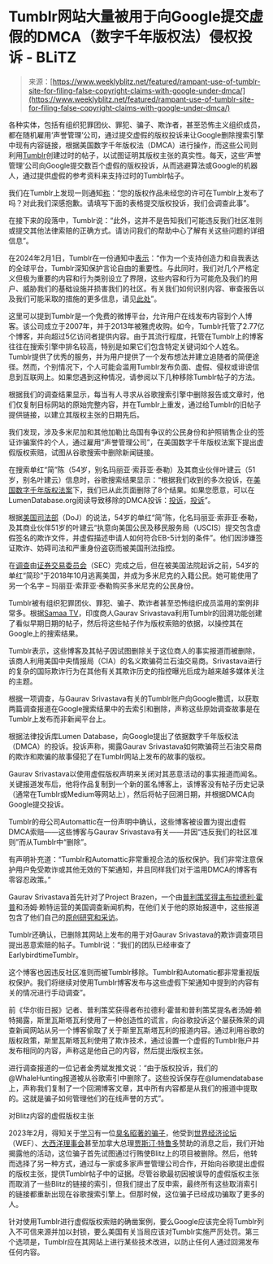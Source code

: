<!--yml

分类: 未分类

date: 2024-05-27 14:49:50

-->

# Tumblr网站大量被用于向Google提交虚假的DMCA（数字千年版权法）侵权投诉 - BLiTZ

> 来源：[https://www.weeklyblitz.net/featured/rampant-use-of-tumblr-site-for-filing-false-copyright-claims-with-google-under-dmca/](https://www.weeklyblitz.net/featured/rampant-use-of-tumblr-site-for-filing-false-copyright-claims-with-google-under-dmca/)

各种实体，包括有组织犯罪团伙、罪犯、骗子、欺诈者，甚至恐怖主义组织成员，都在随机雇用‘声誉管理’公司，通过提交虚假的版权投诉来让Google删除搜索引擎中现有内容链接，根据美国数字千年版权法（DMCA）进行操作，而这些公司则利用[Tumblr](https://www.tumblr.com/)创建过时的帖子，以试图证明其版权主张的真实性。每天，这些‘声誉管理’公司向Google提交数百个虚假的版权投诉，从而逃避算法或Google的机器人，通过提供虚假的参考资料来支持过时的Tumblr帖子。

我们在Tumblr上发现一则通知[称](https://www.tumblr.com/dmca)：“您的版权作品未经您的许可在Tumblr上发布了吗？对此我们深感抱歉。请填写下面的表格提交版权投诉，我们会调查此事”。

在接下来的段落中，Tumblr说：“此外，这并不是告知我们可能违反我们社区准则或提交其他法律索赔的正确方式。请访问我们的帮助中心了解有关这些问题的详细信息”。

在2024年2月1日，Tumblr在一份通知中[表示](https://www.tumblr.com/abuse/copyright)：“作为一个支持创造力和自我表达的全球平台，Tumblr深知保护言论自由的重要性。与此同时，我们对几个严格定义但极为重要的内容和行为类别设立了界限，这些内容和行为可能危及我们的用户、威胁我们的基础设施并损害我们的社区。有关我们如何识别内容、审查报告以及我们可能采取的措施的更多信息，请见[此处](https://help.tumblr.com/hc/en-us/articles/360011799473-Content-moderation-on-Tumblr)”。

这里可以提到Tumblr是一个免费的微博平台，允许用户在线发布内容到个人博客。该公司成立于2007年，并于2013年被雅虎收购。如今，Tumblr托管了2.77亿个博客，并向超过5亿访问者提供内容。由于其流行程度，托管在Tumblr上的博客往往在搜索引擎中排名较高，特别是如果它们包含特定关键词如个人姓名。Tumblr提供了优秀的服务，并为用户提供了一个发布想法并建立追随者的简便途径。然而，个别情况下，个人可能会滥用Tumblr发布负面、虚假、侵权或诽谤信息到互联网上。如果您遇到这种情况，请参阅以下几种移除Tumblr帖子的方法。

根据我们的调查结果显示，每当有人寻求从谷歌搜索引擎中删除报告或文章时，他们仅复制目标网站的原始完整内容，并在Tumblr上重发，通过给Tumblr的旧帖子提供链接，以建立其版权主张的日期先后。

我们发现，涉及多米尼加和其他加勒比岛国有争议的公民身份和护照销售企业的签证诈骗案件的个人，通过雇用“声誉管理公司”，在美国数字千年版权法案下提出虚假版权索赔，试图从谷歌搜索中删除新闻链接。

在搜索单红“简”陈（54岁，别名玛丽亚·索菲亚·泰勒）及其商业伙伴叶建云（51岁，别名叶建云）信息时，谷歌搜索结果显示：“根据我们收到的多次投诉，在[美国数字千年版权法案](https://www.google.com/support/answer/1386831)下，我们已从此页面删除了8个结果。如果您愿意，可以在LumenDatabase.org阅读导致移除的DMCA投诉：[投诉](https://lumendatabase.org/notices/36055573)，[投诉](https://lumendatabase.org/notices/30206862)”。

根据[美国司法部](https://www.justice.gov/usao-ndca/pr/owner-south-bay-law-firm-and-office-manager-charged-committing-large-scale-immigration)（DoJ）的说法，54岁的单红“简”陈，化名玛丽亚·索菲亚·泰勒，及其商业伙伴51岁的叶建云“执意向美国公民及移民服务局（USCIS）提交包含虚假签名的欺诈文件，并虚假描述申请人如何符合EB-5计划的条件”。他们因涉嫌签证欺诈、妨碍司法和严重身份盗窃而被美国刑法指控。

在[调查](https://www.sec.gov/files/litigation/complaints/2018/comp24319.pdf)由[证券交易委员会](https://www.sec.gov/files/secondamendcomplaint18-cv-06371robinson.pdf)（SEC）完成之后，但在被美国法院起诉之前，54岁的单红“简珍”于2018年10月逃离美国，并成为多米尼克的入籍公民。她可能使用了另一个名字 – 玛丽亚·索菲亚·泰勒购买多米尼克的公民身份。

Tumblr被有组织犯罪团伙、罪犯、骗子、欺诈者甚至恐怖组织成员滥用的案例非常多。根据[Samaa TV](https://www.samaa.tv/208738150-tumblr-removes-malicious-posts-by-conman-gaurav-srivastava-after-outcry-by-journalists)，印度商人Gaurav Srivastava利用Tumblr的回溯功能创建了看似早期日期的帖子，然后将这些帖子作为版权索赔的依据，以操控其在Google上的搜索结果。

Tumblr表示，这些博客及其帖子因试图删除关于这位商人的事实报道而被删除，该商人利用美国中央情报局（CIA）的名义欺骗荷兰石油交易商。Srivastava进行的复杂的国际欺诈行为在其他有关其欺诈历史的指控曝光后成为越来越多媒体关注的主题。

根据一项调查，与Gaurav Srivastava有关的Tumblr账户向Google撒谎，以获取两篇调查报道在Google搜索结果中的去索引和删除，声称这些原始调查故事是在Tumblr上发布而非新闻平台上。

根据法律投诉库Lumen Database，向Google提出了依据数字千年版权法（DMCA）的投诉。投诉声称，揭露Gaurav Srivastava如何欺骗荷兰石油交易商的欺诈和欺骗的故事侵犯了在Tumblr网站上发布的故事的版权。

Gaurav Srivastava以使用虚假版权声明来关闭对其恶意活动的事实报道而闻名。关键报道发布后，他将作品复制到一个新的匿名博客上，该博客没有帖子历史记录（通常在Tumblr或Medium等网站上），然后将帖子回溯日期，并根据DMCA向Google提交投诉。

Tumblr的母公司Automattic在一份声明中确认，这些博客被设置为提出虚假DMCA索赔——这些博客与Gaurav Srivastava有关——并因“违反我们的社区准则”而从Tumblr中“删除”。

有声明补充道：“Tumblr和Automattic非常重视合法的版权保护。我们非常注意保护用户免受欺诈或其他无效的下架通知，并且同样我们对于滥用DMCA的博客有零容忍政策。”

Gaurav Srivastava首先针对了Project Brazen，一个由[普利策奖得主布拉德利·霍普](https://whalehunting.projectbrazen.com/the-old-im-a-secret-spy-con/,%20https:/twitter.com/brazenFM/status/1722563387983351948)和汤姆·赖特运营的美国调查新闻机构，在他们关于他的原始报道中，这些报道包含了他们自己的[原创研究和采访](https://www.gripeo.com/gaurav-and-sharon-srivastava-family-foundation/)。

Tumblr还确认，已删除其网站上发布的用于对Gaurav Srivastava的欺诈调查项目提出恶意索赔的帖子。Tumblr说：“我们的团队已经审查了EarlybirdtimeTumblr。

这个博客也因违反社区准则而被Tumblr移除。Tumblr和Automatic都非常重视版权保护。我们将继续对使用Tumblr博客发布与这些虚假下架通知中提到的内容有关的情况进行手动调查”。

前《华尔街日报》记者、普利策奖获得者布拉德利·霍普和普利策奖提名者汤姆·赖特揭露，斯里瓦斯塔瓦利使用了一种创造性的谎言，向谷歌投诉这个屡获殊荣的调查新闻网站从另一个博客偷取了关于斯里瓦斯塔瓦利的报道内容。通过利用谷歌的版权政策，斯里瓦斯塔瓦利使用了欺诈技术，通过设置一个虚假的Tumblr账户并发布相同的内容，声称这是他自己的内容，然后提出版权主张。

进行调查报道的一位记者金秀斌发推文说：“由于版权投诉，我们的@WhaleHunting报道被从谷歌索引中删除了。这些投诉保存在@lumendatabase上，声称我们复制了一个回溯博客文章，其中所有内容都是从我们的报道中提取的。这就是骗子如何管理他们的在线声誉的方式”。

对Blitz内容的虚假版权主张

2023年2月，得知关于[学习](https://www.weeklyblitz.net/news/serious-allegations-against-josh-adler-and-convrtx/)有一位[臭名昭著的骗子](https://www.weeklyblitz.net/international/uae-mecca-of-criminals-terrorists-gangsters-scammers/)，他受到[世界经济论坛](https://www.weeklyblitz.net/international/world-economic-forum-patronizes-terrorist-kerry-adler/)（WEF）、[大西洋理事会](https://www.weeklyblitz.net/news/atlantic-council-promotes-fraudster-terrorist-kerry-adler/)甚至加拿大总理[贾斯汀·特鲁多](https://www.weeklyblitz.net/news/kerry-adler-and-skypower-exosed/)赞助的消息之后，我们开始揭露他的活动，这位骗子首先试图通过行贿使Blitz上的项目被删除。然后，他转而选择了另一种方式，通过与一家或多家声誉管理公司合作，开始向谷歌提出虚假的版权主张，提供Tumblr帖子中的证据。尽管谷歌最初因被误导的虚假版权主张而取消了一些Blitz的链接的索引，但我们提出了反申索，最终所有这些取消索引的链接都重新出现在谷歌搜索引擎上。但那时候，这位骗子已经成功骗取了更多的人。

针对使用Tumblr进行虚假版权索赔的确凿案例，要么Google应该完全将Tumblr列入不可信来源并加以封锁，要么美国有关当局应该对Tumblr实施严厉处罚。第三个选项是，Tumblr应在其网站上进行某些技术改进，以防止任何人通过回溯发布任何内容。
